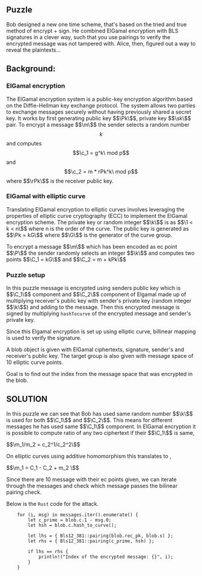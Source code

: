 ## Puzzle
Bob designed a new one time scheme, that's based on the tried and true method of encrypt + sign. He combined ElGamal encryption with BLS signatures in a clever way, such that you use pairings to verify the encrypted message was not tampered with. Alice, then, figured out a way to reveal the plaintexts...






## Background:

### ElGamal encryption
The ElGamal encryption system is a public-key encryption algorithm based on the Diffie-Hellman key exchange protocol. The system allows two parties to exchange messages securely without having previously shared a secret key. It works by first generating public key $$\Pk\$$, private  key $$\sk\$$ pair. To encrypt a message $$\m\$$ the sender selects a random number $$k$$ and computes $$\c_1 = g^k\ mod p$$ and $$\c_2 = m * rPk^k\ mod p$$ where $$\rPk\$$ is the receiver public key.



### ElGamal with elliptic curve
Translating ElGamal encryption to elliptic curves involves leveraging the properties of elliptic curve cryptography (ECC) to implement the ElGamal encryption scheme. The private key or random integer $$\k\$$ is as $$\1 < k < n\$$ where n is the order of the curve. The public key is generated as $$\Pk = kG\$$ where $$\G\$$ is the generator of the curve group.

To encrypt a message $$\m\$$ which has been encoded as ec point $$\P\$$ the sender randomly selects an integer $$\k\$$ and computes two points $$\C_1 = kG\$$ and $$\C_2 = m + kPk\$$

### Puzzle setup
In this puzzle message is encrypted using senders public key which is $$\C_1\$$ component and $$\C_2\$$ component of Elgamal made up of multiplying receiver's public key with sender's private key (random integer $$\k\$$) and adding to the message. 
Then this encrypted message is signed by multiplying `hashTocurve` of the encrypted message and sender's private key.

Since this Elgamal encryption is set up using elliptic curve, billinear mapping is used to verify the signature. 

A blob object is given with ElGamal ciphertexts, signature, sender's and receiver's public key. The target group is also given with message space of 10 elliptic curve points.

Goal is to find out the index from the message space that was encrypted in the blob. 



## SOLUTION
In this puzzle we can see that Bob has used same random number $$\k\$$ is used for both $$\C_1\$$ and $$\C_2\$$. This means for different messages he has used same $$\C_1\$$ component. In ElGamal encryption it is possible to compute ratio of any two ciphertext if their $$\C_1\$$ is same,

$$\m_1/m_2 = c_2^1/c_2^2\$$

On elliptic curves using additive homomorphism this translates to ,

$$\m_1 = C_1 - C_2 + m_2 \$$


Since there are 10 message with their ec points given, we can iterate through the messages and check which message passes the bilinear pairing check.

Below is the `Rust` code for the attack.

```
    for (i, msg) in messages.iter().enumerate() {
        let c_prime = blob.c.1 - msg.0;
        let hsh = blob.c.hash_to_curve();

        let lhs = { Bls12_381::pairing(blob.rec_pk, blob.s) };
        let rhs = { Bls12_381::pairing(c_prime, hsh) };

        if lhs == rhs {
            println!("Index of the encrypted message: {}", i);
        }
    }

```




